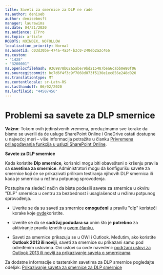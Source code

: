 ```yaml
---
title: Saveti za smernice za DLP ne rade
ms.author: deniseb
author: denisebmsft
manager: laurawims
ms.date: 04/21/2020
ms.audience: ITPro
ms.topic: article
ROBOTS: NOINDEX, NOFOLLOW
localization_priority: Normal
ms.assetid: c03d30be-474a-4a34-b3c0-240eb2a2c466
ms.custom:
- "1428"
- "3200001"
ms.openlocfilehash: 9369878b62a5abe79bd215487bea6cabb0e80f06
ms.sourcegitcommit: bc7d6f4f3c9f7060d073f5130e1ec856e248d020
ms.translationtype: MT
ms.contentlocale: sr-Latn-RS
ms.lasthandoff: 06/02/2020
ms.locfileid: "44507456"
---
```

# <a name="dlp-policy-tip-issues"></a>Problemi sa savete za DLP smernice

**Važno**: Tokom ovih jedinstvenih vremena, preduzimamo sve korake da bismo se uverili da će usluge SharePoint Online i OneDrive ostati dostupne u najvećoj meri – više informacija potražite u članku [Privremena prilagođavanja funkcija u usluzi SharePoint Online](https://aka.ms/ODSPAdjustments).

**Savete za DLP smernice**

Kada koristite **Dlp smernice**, korisnici mogu biti obavešteni o kršenju pravila sa **savetima za smernice**. Administratori mogu da konfigurišu savete za smernice koji će se prikazivati prilikom testiranja njihovih DLP smernica ili kada je smernica u režimu potpunog sprovođenja.
  
Postupite na sledeći način da biste podesili savete za smernice u okviru "DLP" smernica u centru za bezbednost i usaglašenost u režimu potpunog sprovođenja.
  
- Uverite se da su saveti za smernice **omogućeni** u pravilu "dlp" koristeći korake koje [ovde](https://docs.microsoft.com/microsoft-365/compliance/use-notifications-and-policy-tips)koristite.

- Uverite se da se **sadržaj podudara sa** onim što je **potrebno** za aktiviranje pravila iznetih u [ovom članku.](https://docs.microsoft.com/microsoft-365/compliance/sensitive-information-type-entity-definitions)

- Saveti za smernice prikazuju se u OWI i Outlook. Međutim, ako koristite **Outlook 2013 ili noviji**, saveti za smernice su prikazani samo pod određenim uslovima. Ovi uslovi su ovde navedeni: [podržani uslovi za Outlook 2013 ili noviji za prikazivanje saveta o smernicama](https://docs.microsoft.com/microsoft-365/compliance/use-notifications-and-policy-tips)

Za dodatne informacije o tasterskim savetima za DLP smernice pogledajte odeljak: [Prikazivanje saveta za smernice za DLP smernice](https://docs.microsoft.com/microsoft-365/compliance/use-notifications-and-policy-tips)
  